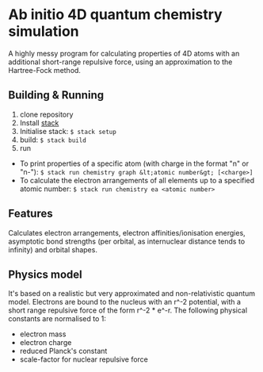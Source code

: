 # Ab initio 4D quantum chemistry simulation

A highly messy program for calculating properties of 4D atoms with an additional short-range repulsive force, using an approximation to the Hartree-Fock method.

## Building & Running

1. clone repository
2. Install [stack](https://docs.haskellstack.org/en/stable/README/)
3. Initialise stack: `$ stack setup`
4. build: `$ stack build`
5. run
  * To print properties of a specific atom (with charge in the format "n" or "n-"): `$ stack run chemistry graph &lt;atomic number&gt; [<charge>]`
  * To calculate the electron arrangements of all elements up to a specified atomic number: `$ stack run chemistry ea <atomic number>`

## Features

Calculates electron arrangements, electron affinities/ionisation energies, asymptotic bond strengths (per orbital, as internuclear distance tends to infinity) and orbital shapes.

## Physics model

It's based on a realistic but very approximated and non-relativistic quantum model. Electrons are bound to the nucleus with an r^-2 potential, with a short range repulsive force of the form r^-2 * e^-r. The following physical constants are normalised to 1:

  * electron mass
  * electron charge
  * reduced Planck's constant
  * scale-factor for nuclear repulsive force
